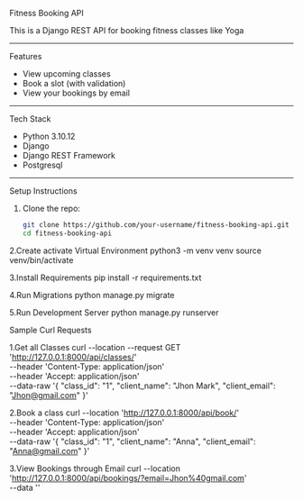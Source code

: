 Fitness Booking API

This is a Django REST API for booking fitness classes like Yoga

---
Features

- View upcoming classes
- Book a slot (with validation)
- View your bookings by email

---
Tech Stack

- Python 3.10.12
- Django
- Django REST Framework
- Postgresql

---
 Setup Instructions

1. Clone the repo:
   ```bash
   git clone https://github.com/your-username/fitness-booking-api.git
   cd fitness-booking-api

2.Create activate Virtual Environment
python3 -m venv venv
source venv/bin/activate

3.Install Requirements
pip install -r requirements.txt

4.Run Migrations
python manage.py migrate

5.Run Development Server
python manage.py runserver


Sample Curl Requests

1.Get all Classes 
curl --location --request GET 'http://127.0.0.1:8000/api/classes/' \
--header 'Content-Type: application/json' \
--header 'Accept: application/json' \
--data-raw '{
  "class_id": "1",
  "client_name": "Jhon Mark",
  "client_email": "Jhon@gmail.com"
}'

2.Book a class
curl --location 'http://127.0.0.1:8000/api/book/' \
--header 'Content-Type: application/json' \
--header 'Accept: application/json' \
--data-raw '{
  "class_id": "1",
  "client_name": "Anna",
  "client_email": "Anna@gmail.com"
}'


3.View Bookings through Email
curl --location 'http://127.0.0.1:8000/api/bookings/?email=Jhon%40gmail.com' \
--data ''

